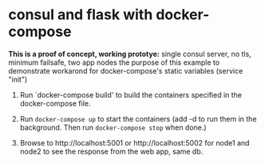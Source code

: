 # consul and flask with docker-compose


**This is a proof of concept, working prototye:** single consul server, no tls, minimum failsafe, two app nodes
the purpose of this example to demonstrate workarond for docker-compose's static variables (service "init")


1. Run `docker-compose build' to build the containers specified in the docker-compose file.

1. Run `docker-compose up` to start the containers (add -d to run them in the background. Then run `docker-compose stop` when done.)  

1. Browse to http://localhost:5001 or http://localhost:5002 for node1 and node2 to see the response from the web app, same db. 
